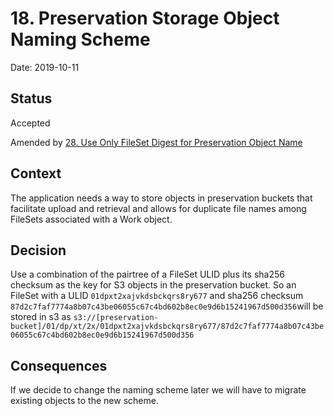 # 18. Preservation Storage Object Naming Scheme

Date: 2019-10-11

## Status

Accepted

Amended by [28. Use Only FileSet Digest for Preservation Object Name](0028-use-only-fileset-digest-for-preservation-object-name.md)

## Context

The application needs a way to store objects in preservation buckets that facilitate upload and retrieval and allows for duplicate file names among FileSets associated with a Work object.

## Decision

Use a combination of the pairtree of a FileSet ULID plus its sha256 checksum as the key for S3 objects in the preservation bucket. So an FileSet with a ULID `01dpxt2xajvkdsbckqrs8ry677`
and sha256 checksum `87d2c7faf7774a8b07c43be06055c67c4bd602b8ec0e9d6b15241967d500d356`will be stored in s3 as
`s3://[preservation-bucket]/01/dp/xt/2x/01dpxt2xajvkdsbckqrs8ry677/87d2c7faf7774a8b07c43be06055c67c4bd602b8ec0e9d6b15241967d500d356`

## Consequences

If we decide to change the naming scheme later we will have to migrate existing objects to the new scheme.
